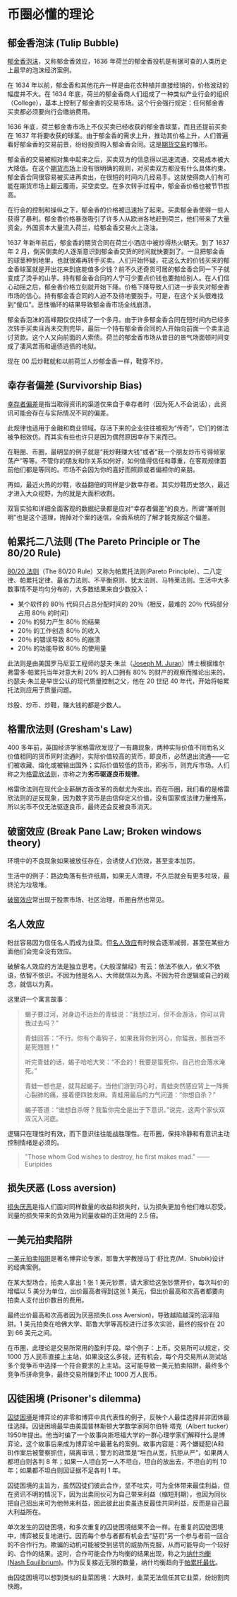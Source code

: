 # 币圈必懂的理论

## 郁金香泡沫 (Tulip Bubble)

[郁金香泡沫](https://wiki.mbalib.com/wiki/%E9%83%81%E9%87%91%E9%A6%99%E6%B3%A1%E6%B2%AB%E7%BB%8F%E6%B5%8E)，又称郁金香效应，1636 年荷兰的郁金香投机是有据可查的人类历史上最早的泡沫经济案例。

在 1634 年以前，郁金香和其他花卉一样是由花农种植并直接经销的，价格波动的幅度并不大。在 1634 年底，荷兰的郁金香商人们组成了一种类似产业行会的组织（College），基本上控制了郁金香的交易市场。这个行会强行规定：任何郁金香买卖都必须要向行会缴纳费用。

1636 年底，荷兰郁金香市场上不仅买卖已经收获的郁金香球茎，而且还提前买卖在 1637 年将要收获的球茎。由于郁金香的需求上升，推动其价格上升，人们普遍看好郁金香的交易前景，纷纷投资购入郁金香合同。这是[期货交易](https://wiki.mbalib.com/wiki/%E6%9C%9F%E8%B4%A7%E4%BA%A4%E6%98%93)的雏形。

郁金香的交易被相对集中起来之后，买卖双方的信息得以迅速流通，交易成本被大大降低。在这个[期货市场](https://wiki.mbalib.com/wiki/%E6%9C%9F%E8%B4%A7%E5%B8%82%E5%9C%BA)上没有很明确的规则，对买卖双方都没有什么具体约束。郁金香合同很容易被买进再卖出，在很短的时间内几经易手。这就使得商人们有可能在期货市场上翻云覆雨，买空卖空。在多次转手过程中，郁金香价格也被节节拔高。

在行会的控制和操纵之下，郁金香的价格被迅速抬了起来。买卖郁金香使得一些人获得了暴利。郁金香价格暴涨吸引了许多人从欧洲各地赶到荷兰，他们带来了大量资金。外国资本大量流入荷兰，给郁金香交易火上浇油。

1637 年新年前后，郁金香的期货合同在荷兰小酒店中被炒得热火朝天。到了 1637 年 2 月，倒买倒卖的人逐渐意识到郁金香交货的时间就快要到了。一旦把郁金香的球茎种到地里，也就很难再转手买卖。人们开始怀疑，花这么大的价钱买来的郁金香球茎就是开出花来到底能值多少钱？前不久还奇货可居的郁金香合同一下子就变成了烫手的山芋。持有郁金香合同的人宁可少要点价钱也要抛给别人。在人们信心动摇之后，郁金香价格立刻就开始下降。价格下降导致人们进一步丧失对郁金香市场的信心。持有郁金香合同的人迫不及待地要脱手，可是，在这个关头很难找到“傻瓜”。恶性循环的结果导致郁金香市场全线崩溃。

郁金香泡沫的高峰期仅仅持续了一个多月。由于许多郁金香合同在短时间内已经多次转手买卖且尚未交割完毕，最后一个持有郁金香合同的人开始向前面一个卖主追讨货款。这个人又向前面的人索债。荷兰的郁金香市场从昔日的景气场面顿时间变成了凄风苦雨和逼债逃债的地狱。

现在 00 后炒鞋就和以前荷兰人炒郁金香一样，鞋穿不炒。

## 幸存者偏差 (Survivorship Bias)

[幸存者偏差](https://wiki.mbalib.com/wiki/%E5%B9%B8%E5%AD%98%E8%80%85%E5%81%8F%E5%B7%AE)是指当取得资讯的渠道仅来自于幸存者时（因为死人不会说话），此资讯可能会存在与实际情况不同的偏差。

此规律也适用于金融和商业领域。存活下来的企业往往被视为“传奇”，它们的做法被争相效仿。而其实有些也许只是因为偶然原因幸存下来而已。

在鞋圈、币圈，最明显的例子就是“我炒鞋赚大钱”或者“我一个朋友炒币亏得倾家荡产”等等。不管你的朋友和你关系如何好，如何值得信任和尊重，在客观规律面前他们都是等同的。市场不会因为你的喜好而照顾或者偏袒你的亲朋。

再如，最近火热的炒鞋，收益翻倍的同样是少数幸存者。其实炒鞋历史悠久，最近才进入大众视野，为的就是大面积收割。

双盲实验和详细全面客观的数据纪录都是应对“幸存者偏差”的良方。所谓“兼听则明”也是这个道理，抛掉对个案的迷信，全面系统的了解才能克服这个偏差。

## 帕累托二八法则 (The Pareto Principle or The 80/20 Rule)

[80/20 法则](https://wiki.mbalib.com/wiki/80/20%E6%B3%95%E5%88%99)（The 80/20 Rule）又称为帕累托法则(Pareto Principle）、二八定律、帕累托定律、最省力法则、不平衡原则、犹太法则、马特莱法则。生活中大多数事情不是均匀分布的，大多数结果来自少数投入：

- 某个软件的 80％ 代码只占总分配时间的 20％（相反，最难的 20％ 代码部分占用 80％ 的时间）
- 20％ 的努力产生 80％ 的结果
- 20％ 的工作创造 80％ 的收入
- 20％ 的错误导致 80％ 的崩溃
- 20％ 的功能导致 80％ 的使用量

此法则是由美国罗马尼亚工程师约瑟夫·朱兰（[Joseph M. Juran](https://wiki.mbalib.com/wiki/Joseph_M._Juran)）博士根据维尔弗雷多·帕累托当年对意大利 20% 的人口拥有 80% 的财产的观察而推论出来的。约瑟夫·朱兰是举世公认的现代质量控制之父，他在 20 世纪 40 年代，开始将帕累托法则应用于质量问题。

炒股、炒币、炒鞋，赚大钱的都是少数人。

## 格雷欣法则 (Gresham's Law)

400 多年前，英国经济学家格雷欣发现了一有趣现象，两种实际价值不同而名义价值相同的货币同时流通时，实际价值较高的货币，即良币，必然退出流通——它们被收藏、熔化或被输出国外；实际价值较低的货币，即劣币，则充斥市场。人们称之为[格雷欣法则](https://wiki.mbalib.com/wiki/%E6%A0%BC%E9%9B%B7%E6%AC%A3%E6%B3%95%E5%88%99)，亦称之为**劣币驱逐良币规律**。

格雷欣法则在现代企业薪酬方面改革的贡献尤为突出。而在币圈，我们看的是格雷欣法则的逆反现象，因为数字货币是由信仰定义价值，没有国家或法律力量维系，所以劣币不仅无法驱逐良币，最终还会反被良币消灭。

## 破窗效应 (Break Pane Law; Broken windows theory)

环境中的不良现象如果被放任存在，会诱使人们仿效，甚至变本加厉。

生活中的例子：路边角落有些许纸屑，如果无人清理，不久后就会有更多垃圾，最终沦为垃圾堆。

[破窗效应](https://wiki.mbalib.com/wiki/%E7%A0%B4%E7%AA%97%E6%95%88%E5%BA%94)常出现于股票市场、社区治理，币圈自然也常见。

## 名人效应

粉丝容易因为信任名人而成为韭菜。但[名人效应](https://wiki.mbalib.com/wiki/%E5%90%8D%E4%BA%BA%E6%95%88%E5%BA%94)有时候会逐渐减弱，甚至在某些方面他们会完全没有效应。

破解名人效应的方法是独立思考。《大般涅槃经》有云：依法不依人，依义不依语，依智不依识。不因为他是名人、大师就信以为真。不因为符合逻辑或自己的观念，就信以为真。

这里讲一个寓言故事：

> 蝎子要过河，对身边不远处的青蛙说：“我想过河，但不会游泳，你可以背我过去吗？”
>
> 青蛙回答：“不行。你有个毒钩子，如果我背你到河心，你蜇我，那我岂不是死翘翘！”
>
> 听完青蛙的话，蝎子哈哈大笑：“不会的！我要是蜇死你，自己也会落水淹死。”
>
> 青蛙一想也是，就背起蝎子。当他们游到河心时，青蛙突然感应背上一阵撕心裂肺的痛，接着便四肢发麻。青蛙用最后的力气问道：“你想自杀？”
>
> 蝎子答道：“谁想自杀呀？我蜇你完全是出于下意识。”说完，这两个家伙双双沉入河底。

逻辑只在理性时有效，而下意识往往能战胜理性。在币圈，保持冷静和有意识主动控制情绪是必须的。

> "Those whom God wishes to destroy, he first makes mad." ——Euripides

## 损失厌恶 (Loss aversion)

[损失厌恶](https://wiki.mbalib.com/wiki/%E6%8D%9F%E5%A4%B1%E5%8E%8C%E6%81%B6)是指人们面对同样数量的收益和损失时，认为损失更加令他们难以忍受。同量的损失带来的负效用为同量收益的正效用的 2.5 倍。

## 一美元拍卖陷阱

[一美元拍卖陷阱](https://wiki.mbalib.com/wiki/%E4%B8%80%E7%BE%8E%E5%85%83%E6%8B%8D%E5%8D%96%E9%99%B7%E9%98%B1)是著名博弈论专家，耶鲁大学教授马丁·舒比克(M．Shubik)设计的经典案例。

在某大型场合，拍卖人拿出 1 张 1 美元钞票，请大家给这张钞票开价，每次叫价的增幅以 5 美分为单位，出价最高者得到这张 1 美元，但出价最高和次高者都要向拍卖人支付出价数目的费用。

最终出价最高和次高者因为厌恶损失(Loss Aversion)，导致越陷越深的沼泽陷阱。1 美元拍卖在哈佛大学、耶鲁大学等高校进行过多次实验，最终的报价在 20 到 66 美元之间。

在币圈，此理论是交易所常用的盈利手段。举个例子：上币。交易所可以规定，交 1000 万人民币直接上主站，如果没这么多钱，还有机会，每个月交易所从测试站多个竞争币中选择一个符合要求的上主站。这可能导致一美元拍卖陷阱，最终多个竞争币拼命竞争，最终交易所赚到不止 1000 万人民币。

## 囚徒困境 (Prisoner's dilemma)

[囚徒困境](https://wiki.mbalib.com/wiki/%E5%9B%9A%E5%BE%92%E5%9B%B0%E5%A2%83)是博弈论的非零和博弈中具代表性的例子，反映个人最佳选择并非团体最佳选择。囚徒困境最早由美国普林斯顿大学数学家阿尔伯特·塔克（Albert tucker）1950年提出。他当时编了一个故事向斯坦福大学的一群心理学家们解释什么是博弈论，这个故事后来成为博弈论中最著名的案例。故事内容是：两个嫌疑犯(A和B)作案后被警察抓住，隔离审讯；警方的政策是“坦白从宽，抗拒从严”，如果两人都坦白则各判 8 年；如果一人坦白另一人不坦白，坦白的放出去，不坦白的判 10 年；如果都不坦白则因证据不足各判 1 年。

囚徒困境的主旨为，虽然囚徒们彼此合作，坚不吐实，可为全体带来最佳利益，但在资讯不明的情况下，因为出卖同伙可为自己带来利益（缩短刑期），也因为同伙把自己招出来可为他带来利益，因此彼此出卖虽违反最佳共同利益，反而是自己最大利益所在。

单次发生的囚徒困境，和多次重复的囚徒困境结果不会一样。在重复的囚徒困境中，博弈被反复地进行。因而每个参与者都有机会去“惩罚”另一个参与者前一回合的不合作行为。欺骗的动机可能被受到惩罚的威胁所克服，从而可能导向一个较好的、合作的结果。这时，合作可能会作为均衡的结果出现，称之为[纳什均衡 (Nash Equilibrium)](https://wiki.mbalib.com/wiki/%E7%BA%B3%E4%BB%80%E5%9D%87%E8%A1%A1)。作为反复接近无限的数量，纳什均衡趋向于[帕累托最优](https://wiki.mbalib.com/wiki/%E5%B8%95%E7%B4%AF%E6%89%98%E6%9C%80%E4%BC%98)。

由囚徒困境可以想到类似的韭菜困境：大跌时，韭菜无法信任其它韭菜，纷纷割肉快跑。
